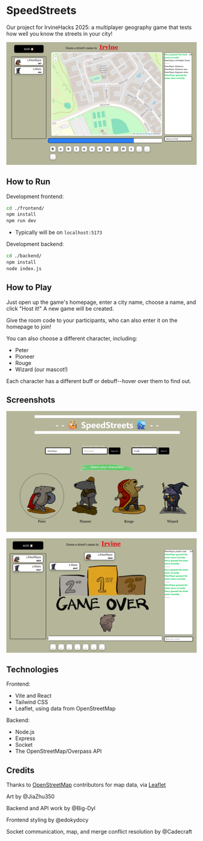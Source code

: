 # SpeedStreets

Our project for IrvineHacks 2025: a multiplayer geography game that tests how well you know the streets in your city!

![Gameplay of SpeedStreets](screenshot/Screenshot_Game.png)

## How to Run

Development frontend:
```sh
cd ./frontend/
npm install
npm run dev
```
- Typically will be on `localhost:5173`

Development backend:
```sh
cd ./backend/
npm install
node index.js
```

## How to Play

Just open up the game's homepage, enter a city name, choose a name, and click "Host it!" A new game will be created.

Give the room code to your participants, who can also enter it on the homepage to join!

You can also choose a different character, including:
- Peter
- Pioneer
- Rouge
- Wizard (our mascot!)

Each character has a different buff or debuff--hover over them to find out.

## Screenshots

![The homepage, with character selection](screenshot/Screenshot_Home.png)

![The podium at the end of the game](screenshot/Screenshot_GameOver.png)

## Technologies

Frontend:
- Vite and React
- Tailwind CSS
- Leaflet, using data from OpenStreetMap

Backend:
- Node.js
- Express
- Socket
- The OpenStreetMap/Overpass API

## Credits

Thanks to [OpenStreetMap](openstreetmap.org/copyright) contributors for map data, via [Leaflet](https://leafletjs.com/)

Art by @JiaZhu350

Backend and API work by @Big-Dyl

Frontend styling by @edokydocy

Socket communication, map, and merge conflict resolution by @Cadecraft
